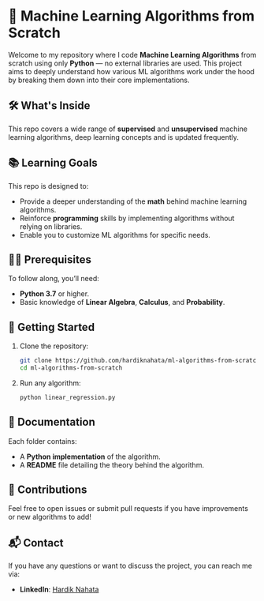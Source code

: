 # 🚀 Machine Learning Algorithms from Scratch

Welcome to my repository where I code **Machine Learning Algorithms** from scratch using only **Python** — no external libraries are used. This project aims to deeply understand how various ML algorithms work under the hood by breaking them down into their core implementations.

## 🛠️ What's Inside
This repo covers a wide range of **supervised** and **unsupervised** machine learning algorithms, deep learning concepts and is updated frequently.

## 📚 Learning Goals
This repo is designed to:
- Provide a deeper understanding of the **math** behind machine learning algorithms.
- Reinforce **programming** skills by implementing algorithms without relying on libraries.
- Enable you to customize ML algorithms for specific needs.

## 🧑‍💻 Prerequisites
To follow along, you’ll need:
- **Python 3.7** or higher.
- Basic knowledge of **Linear Algebra**, **Calculus**, and **Probability**.

## 🚀 Getting Started
1. Clone the repository:
   ```bash
   git clone https://github.com/hardiknahata/ml-algorithms-from-scratch.git
   cd ml-algorithms-from-scratch
   ```

2. Run any algorithm:
   ```bash
   python linear_regression.py
   ```

## 📝 Documentation
Each folder contains:
- A **Python implementation** of the algorithm.
- A **README** file detailing the theory behind the algorithm.

## 🤝 Contributions
Feel free to open issues or submit pull requests if you have improvements or new algorithms to add!

## 📬 Contact
If you have any questions or want to discuss the project, you can reach me via:
- **LinkedIn**: [Hardik Nahata](https://www.linkedin.com/in/hardiknahata)
